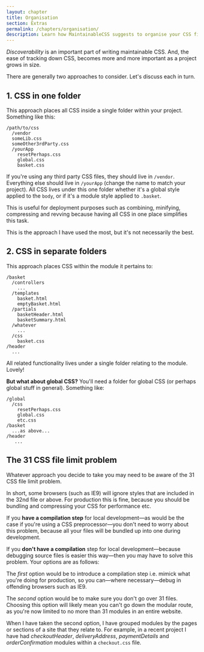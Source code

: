 ```yaml
---
layout: chapter
title: Organisation
section: Extras
permalink: /chapters/organisation/
description: Learn how MaintainableCSS suggests to organise your CSS files within your codebase.
---
```


*Discoverability* is an important part of writing maintainable CSS. And, the ease of tracking down CSS, becomes more and more important as a project grows in size.

There are generally two approaches to consider. Let's discuss each in turn.

## 1. CSS in one folder

This approach places all CSS inside a single folder within your project. Something like this:

	/path/to/css
	  /vendor
      someLib.css
      someOther3rdParty.css
	  /yourApp
	    resetPerhaps.css
	    global.css
	    basket.css

If you're using any third party CSS files, they should live in `/vendor`. Everything else should live in `/yourApp` (change the name to match your project). All CSS lives under this one folder whether it's a global style applied to the `body`, or if it's a module style applied to `.basket`.

This is useful for deployment purposes such as combining, minifying, compressing and revving because having all CSS in one place simplifies this task.

This is the approach I have used the most, but it's not necessarily the best.

## 2. CSS in separate folders

This approach places CSS within the module it pertains to:

	/basket
      /controllers
        ...
      /templates
        basket.html
        emptyBasket.html
      /partials
        basketHeader.html
        basketSummary.html
      /whatever
        ...
      /css
        basket.css
	/header
	  ...

All related functionality lives under a single folder relating to the module. Lovely!

**But what about global CSS?** You'll need a folder for global CSS (or perhaps global stuff in general). Something like:

	/global
	  /css
        resetPerhaps.css
        global.css
        etc.css
	/basket
	  ...as above...
	/header
       ...

## The 31 CSS file limit problem

Whatever approach you decide to take you may need to be aware of the 31 CSS file limit problem.

In short, some browsers (such as IE9) will ignore styles that are included in the 32nd file or above. For production this is fine, because you should be bundling and compressing your CSS for performance etc.

If you **have a compilation step** for local development&mdash;as would be the case if you're using a CSS preprocessor&mdash;you don't need to worry about this problem, because all your files will be bundled up into one during development.

If you **don't have a compilation** step for local development&mdash;because debugging source files is easier this way&mdash;then you may have to solve this problem. Your options are as follows:

The *first* option would be to introduce a compilation step i.e. mimick what you're doing for production, so you can&mdash;where necessary&mdash;debug in offending browsers such as IE9.

The *second* option would be to make sure you don't go over 31 files. Choosing this option will likely mean you can't go down the modular route, as you're now limited to no more than 31 modules in an entire website.

When I have taken the second option, I have grouped modules by the pages or sections of a site that they relate to. For example, in a recent project I have had *checkoutHeader*, *deliveryAddress*, *paymentDetails* and *orderConfirmation* modules within a `checkout.css` file.